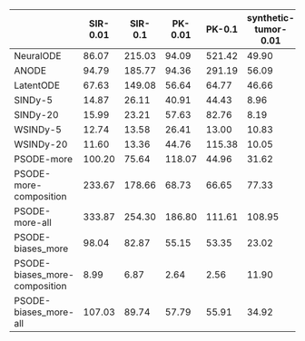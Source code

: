 | | SIR-0.01 | SIR-0.1 | PK-0.01 | PK-0.1 | synthetic-tumor-0.01 | synthetic-tumor-0.1 | tacrolimus-real-0.01 | bike-sharing-0.01 | HIV-0.01 | HIV-0.1 |
| --- | --- | --- | --- | --- | --- | --- | --- | --- | --- | --- |
| NeuralODE | 86.07 | 215.03 | 94.09 | 521.42 | 49.90 | 56.70 | 9.57 | 146.17 | 265.32 | 152.75 |
| ANODE | 94.79 | 185.77 | 94.36 | 291.19 | 56.09 | 62.32 | 10.95 | 187.07 | 139.76 | 140.12 |
| LatentODE | 67.63 | 149.08 | 56.64 | 64.77 | 46.66 | 51.05 | 6.92 | 94.78 | 79.56 | 57.19 |
| SINDy-5 | 14.87 | 26.11 | 40.91 | 44.43 | 8.96 | 23.39 | 14.03 | 25.22 | 81.38 | 91.08 |
| SINDy-20 | 15.99 | 23.21 | 57.63 | 82.76 | 8.19 | 19.51 | 32.68 | 60.86 | 105.65 | 93.98 |
| WSINDy-5 | 12.74 | 13.58 | 26.41 | 13.00 | 10.83 | 11.16 | 32.06 | 15.62 | 42.56 | 29.51 |
| WSINDy-20 | 11.60 | 13.36 | 44.76 | 115.38 | 10.05 | 10.39 | 38.83 | 39.06 | 42.04 | 27.96 |
| PSODE-more | 100.20 | 75.64 | 118.07 | 44.96 | 31.62 | 55.84 | 35.12 | 104.84 | 166.23 | 169.67 |
| PSODE-more-composition | 233.67 | 178.66 | 68.73 | 66.65 | 77.33 | 66.37 | 8.65 | 462.27 | 259.33 | 194.33 |
| PSODE-more-all | 333.87 | 254.30 | 186.80 | 111.61 | 108.95 | 122.21 | 43.77 | 567.11 | 425.55 | 364.00 |
| PSODE-biases_more | 98.04 | 82.87 | 55.15 | 53.35 | 23.02 | 24.42 | 34.34 | 85.57 | 152.04 | 156.83 |
| PSODE-biases_more-composition | 8.99 | 6.87 | 2.64 | 2.56 | 11.90 | 10.21 | 0.33 | 27.19 | 26.60 | 19.93 |
| PSODE-biases_more-all | 107.03 | 89.74 | 57.79 | 55.91 | 34.92 | 34.64 | 34.67 | 112.76 | 178.63 | 176.76 |